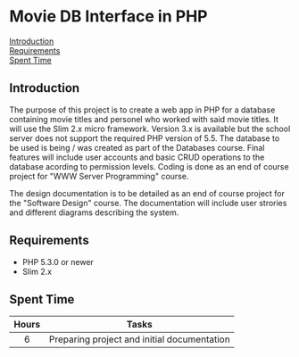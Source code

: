 # Movie DB Interface in PHP

[Introduction](#introduction)  
[Requirements](#requirements)  
[Spent Time](#spent-time)  

## Introduction

The purpose of this project is to create a web app in PHP for a database containing movie titles and personel who worked with said movie titles. It will use the Slim 2.x micro framework. Version 3.x is available but the school server does not support the required PHP version of 5.5. The database to be used is being / was created as part of the Databases course. Final features will include user accounts and basic CRUD operations to the database acording to permission levels. Coding is done as an end of course project for "WWW Server Programming" course.

The design documentation is to be detailed as an end of course project for the "Software Design" course. The documentation will include user strories and different diagrams describing the system.

## Requirements
- PHP 5.3.0 or newer
- Slim 2.x

## Spent Time
| Hours | Tasks |
| :---: | :---: |
| 6 | Preparing project and initial documentation |
